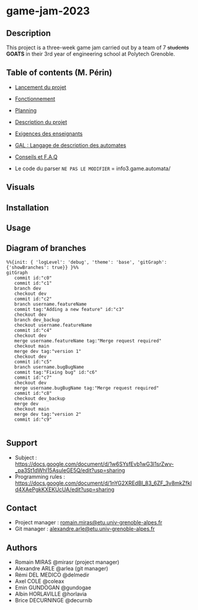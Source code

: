 # game-jam-2023

## Description
This project is a three-week game jam carried out by a team of 7 ~~students~~ **GOATS** in their 3rd year of engineering school at Polytech Grenoble.

## Table of contents (M. Périn)

- [Lancement du projet](LANCEMENT.md)

- [Fonctionnement](FONCTIONNEMENT.md)

- [Planning](PLANNING.md)

- [Description du projet](PROJET.org)

- [Exigences des enseignants](EXIGENCES.org)

- [GAL : Langage de description des automates](gal/)

- [Conseils et F.A.Q](faq/)

- Le code du parser `NE PAS LE MODIFIER` = info3.game.automata/

## Visuals

## Installation

## Usage

## Diagram of branches
```mermaid
%%{init: { 'logLevel': 'debug', 'theme': 'base', 'gitGraph': {'showBranches': true}} }%%
gitGraph
   commit id:"c0"
   commit id:"c1"
   branch dev
   checkout dev
   commit id:"c2"
   branch username.featureName
   commit tag:"Adding a new feature" id:"c3"
   checkout dev
   branch dev_backup
   checkout username.featureName
   commit id:"c4"
   checkout dev
   merge username.featureName tag:"Merge request required"
   checkout main
   merge dev tag:"version 1"
   checkout dev
   commit id:"c5"
   branch username.bugBugName
   commit tag:"Fixing bug" id:"c6"
   commit id:"c7"
   checkout dev
   merge username.bugBugName tag:"Merge request required"
   commit id:"c8"
   checkout dev_backup
   merge dev
   checkout main
   merge dev tag:"version 2"
   commit id:"c9"
   
```
## Support
- Subject : https://docs.google.com/document/d/1w6SYsfEvb1wG3l1srZwv-_pa3St1dWhl15AsuIeGE5Q/edit?usp=sharing
- Programming rules : https://docs.google.com/document/d/1nYG2XREdBI_83_6ZF_3v8mkZfkId4XAePgkKXEKUcUA/edit?usp=sharing

## Contact
- Project manager : romain.miras@etu.univ-grenoble-alpes.fr
- Git manager : alexandre.arle@etu.univ-grenoble-alpes.fr

## Authors
- Romain MIRAS @mirasr (project manager)
- Alexandre ARLE @arlea (git manager)
- Rémi DEL MEDICO @delmedir
- Axel COLE @coleax
- Emin GUNDOGAN @gundogae
- Albin HORLAVILLE @horlavia
- Brice DECURNINGE @decurnib 
